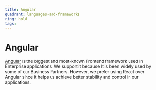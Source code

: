 ```yaml
---
title: Angular
quadrant: languages-and-frameworks
ring: hold
tags:
---
```


# Angular

<a href="https://angular.io" target="_blank">Angular</a> is the biggest and most-known Frontend framework used in Enterprise applications. We support it because It is been widely used by some of our Business Partners. However, we prefer using React over Angular since it helps us achieve better stability and control in our applications.
